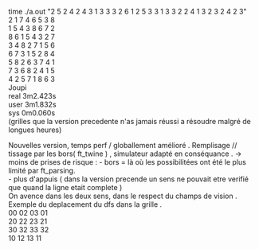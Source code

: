 
time ./a.out "2 5 2 4 2 4 3 1 3 3 3 2 6 1 2 5 3 3 1 3 3 2 2 4 1 3 2 3 2 4 2 3"    
2 1 7 4 6 5 3 8   
1 5 4 3 8 6 7 2   
8 6 1 5 4 3 2 7   
3 4 8 2 7 1 5 6   
6 7 3 1 5 2 8 4   
5 8 2 6 3 7 4 1   
7 3 6 8 2 4 1 5   
4 2 5 7 1 8 6 3   
Joupi   
real    3m2.423s    
user    3m1.832s    
sys     0m0.060s    
(grilles que la version precedente n'as jamais réussi a résoudre malgré de longues heures)

Nouvelles version, temps perf / globallement amélioré .
Remplisage // tissage  par les bors( ft_twine ) , simulateur adapté en conséquance .
 -> moins de prises de risque : - bors = là où les possibilitées ont été le plus limité par ft_parsing.   
                              - plus d'appuis ( dans la version precende un sens ne pouvait etre verifié que quand la ligne etait complete )  
  On avence dans les deux sens, dans le respect du champs de vision .
    Exemple du deplacement du dfs dans la grille  .    
  00 02 03 01    
  20 22 23 21    
  30 32 33 32    
  10 12 13 11    

